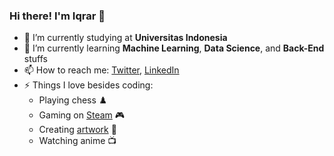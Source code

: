 ### Hi there! I'm Iqrar 👋

- 🔭 I’m currently studying at **Universitas Indonesia**
- 🌱 I’m currently learning **Machine Learning**, **Data Science**, and **Back-End** stuffs
- 📫 How to reach me: [Twitter](https://twitter.com/iqrar99_), [LinkedIn](https://www.linkedin.com/in/iqrar99/)
- ⚡ Things I love besides coding:
  * Playing chess ♟️
  * Gaming on [Steam](https://steamcommunity.com/id/iqrar99/) 🎮
  * Creating [artwork](https://www.instagram.com/iqrar99.art/) 🎨
  * Watching anime 📺
